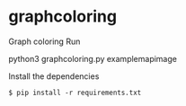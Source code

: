 # graphcoloring
Graph coloring
Run

python3 graphcoloring.py examplemapimage


Install the dependencies 

```
$ pip install -r requirements.txt
```
